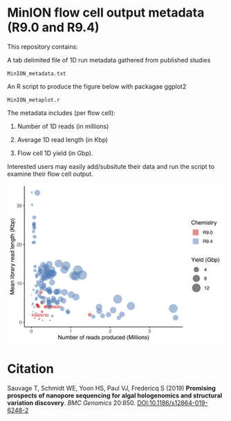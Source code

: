 # MinION flow cell output metadata (R9.0 and R9.4) 

This repository contains:

A tab delimited file of 1D run metadata gathered from published studies
```
MinION_metadata.txt
```

An R script to produce the figure below with packagae ggplot2
```
MinION_metaplot.r
```

The metadata includes (per flow cell):

  1. Number of 1D reads (in millions)

  2. Average 1D read length (in Kbp)

  3. Flow cell 1D yield (in Gbp).

Interested users may easily add/subsitute their data and run the script to examine their flow cell output.

![Screenshot](MinION_metaplot.png)

# Citation

Sauvage T, Schmidt WE, Yoon HS, Paul VJ, Fredericq S (2019) **Promising prospects of nanopore sequencing for algal hologenomics and structural variation discovery**. _BMC Genomics_ 20:850. [DOI:10.1186/s12864-019-6248-2](https://doi.org/10.1186/s12864-019-6248-2)

